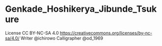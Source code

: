 # Genkade_Hoshikerya_Jibunde_Tsukure
License CC BY-NC-SA 4.0 https://creativecommons.org/licenses/by-nc-sa/4.0/
Writer @ichirowo
Calligrapher @od_1969
